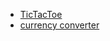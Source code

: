 - [TicTacToe](https://chinthalarohitho-alt.github.io/ticTacToeGame/)
- [currency converter](https://chinthalarohitho-alt.github.io/CurrencyConverter/)
